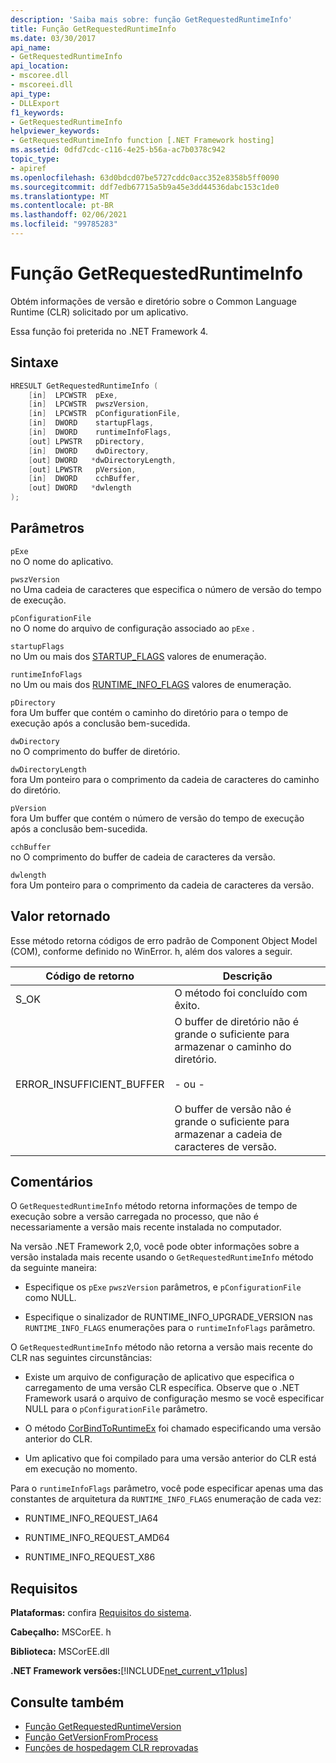 ```yaml
---
description: 'Saiba mais sobre: função GetRequestedRuntimeInfo'
title: Função GetRequestedRuntimeInfo
ms.date: 03/30/2017
api_name:
- GetRequestedRuntimeInfo
api_location:
- mscoree.dll
- mscoreei.dll
api_type:
- DLLExport
f1_keywords:
- GetRequestedRuntimeInfo
helpviewer_keywords:
- GetRequestedRuntimeInfo function [.NET Framework hosting]
ms.assetid: 0dfd7cdc-c116-4e25-b56a-ac7b0378c942
topic_type:
- apiref
ms.openlocfilehash: 63d0bdcd07be5727cddc0acc352e8358b5ff0090
ms.sourcegitcommit: ddf7edb67715a5b9a45e3dd44536dabc153c1de0
ms.translationtype: MT
ms.contentlocale: pt-BR
ms.lasthandoff: 02/06/2021
ms.locfileid: "99785283"
---
```

# <a name="getrequestedruntimeinfo-function"></a>Função GetRequestedRuntimeInfo

Obtém informações de versão e diretório sobre o Common Language Runtime (CLR) solicitado por um aplicativo.  
  
 Essa função foi preterida no .NET Framework 4.  
  
## <a name="syntax"></a>Sintaxe  
  
```cpp  
HRESULT GetRequestedRuntimeInfo (  
    [in]  LPCWSTR  pExe,
    [in]  LPCWSTR  pwszVersion,
    [in]  LPCWSTR  pConfigurationFile,
    [in]  DWORD    startupFlags,
    [in]  DWORD    runtimeInfoFlags,
    [out] LPWSTR   pDirectory,
    [in]  DWORD    dwDirectory,
    [out] DWORD   *dwDirectoryLength,
    [out] LPWSTR   pVersion,
    [in]  DWORD    cchBuffer,
    [out] DWORD   *dwlength  
);  
```  
  
## <a name="parameters"></a>Parâmetros  

 `pExe`  
 no O nome do aplicativo.  
  
 `pwszVersion`  
 no Uma cadeia de caracteres que especifica o número de versão do tempo de execução.  
  
 `pConfigurationFile`  
 no O nome do arquivo de configuração associado ao `pExe` .  
  
 `startupFlags`  
 no Um ou mais dos [STARTUP_FLAGS](startup-flags-enumeration.md) valores de enumeração.  
  
 `runtimeInfoFlags`  
 no Um ou mais dos [RUNTIME_INFO_FLAGS](runtime-info-flags-enumeration.md) valores de enumeração.  
  
 `pDirectory`  
 fora Um buffer que contém o caminho do diretório para o tempo de execução após a conclusão bem-sucedida.  
  
 `dwDirectory`  
 no O comprimento do buffer de diretório.  
  
 `dwDirectoryLength`  
 fora Um ponteiro para o comprimento da cadeia de caracteres do caminho do diretório.  
  
 `pVersion`  
 fora Um buffer que contém o número de versão do tempo de execução após a conclusão bem-sucedida.  
  
 `cchBuffer`  
 no O comprimento do buffer de cadeia de caracteres da versão.  
  
 `dwlength`  
 fora Um ponteiro para o comprimento da cadeia de caracteres da versão.  
  
## <a name="return-value"></a>Valor retornado  

 Esse método retorna códigos de erro padrão de Component Object Model (COM), conforme definido no WinError. h, além dos valores a seguir.  
  
|Código de retorno|Descrição|  
|-----------------|-----------------|  
|S_OK|O método foi concluído com êxito.|  
|ERROR_INSUFFICIENT_BUFFER|O buffer de diretório não é grande o suficiente para armazenar o caminho do diretório.<br /><br /> - ou -<br /><br /> O buffer de versão não é grande o suficiente para armazenar a cadeia de caracteres de versão.|  
  
## <a name="remarks"></a>Comentários  

 O `GetRequestedRuntimeInfo` método retorna informações de tempo de execução sobre a versão carregada no processo, que não é necessariamente a versão mais recente instalada no computador.  
  
 Na versão .NET Framework 2,0, você pode obter informações sobre a versão instalada mais recente usando o `GetRequestedRuntimeInfo` método da seguinte maneira:  
  
- Especifique os `pExe` `pwszVersion` parâmetros, e `pConfigurationFile` como NULL.  
  
- Especifique o sinalizador de RUNTIME_INFO_UPGRADE_VERSION nas `RUNTIME_INFO_FLAGS` enumerações para o `runtimeInfoFlags` parâmetro.  
  
 O `GetRequestedRuntimeInfo` método não retorna a versão mais recente do CLR nas seguintes circunstâncias:  
  
- Existe um arquivo de configuração de aplicativo que especifica o carregamento de uma versão CLR específica. Observe que o .NET Framework usará o arquivo de configuração mesmo se você especificar NULL para o `pConfigurationFile` parâmetro.  
  
- O método [CorBindToRuntimeEx](corbindtoruntimeex-function.md) foi chamado especificando uma versão anterior do CLR.  
  
- Um aplicativo que foi compilado para uma versão anterior do CLR está em execução no momento.  
  
 Para o `runtimeInfoFlags` parâmetro, você pode especificar apenas uma das constantes de arquitetura da `RUNTIME_INFO_FLAGS` enumeração de cada vez:  
  
- RUNTIME_INFO_REQUEST_IA64  
  
- RUNTIME_INFO_REQUEST_AMD64  
  
- RUNTIME_INFO_REQUEST_X86  
  
## <a name="requirements"></a>Requisitos  

 **Plataformas:** confira [Requisitos do sistema](../../get-started/system-requirements.md).  
  
 **Cabeçalho:** MSCorEE. h  
  
 **Biblioteca:** MSCorEE.dll  
  
 **.NET Framework versões:**[!INCLUDE[net_current_v11plus](../../../../includes/net-current-v11plus-md.md)]  
  
## <a name="see-also"></a>Consulte também

- [Função GetRequestedRuntimeVersion](getrequestedruntimeversion-function.md)
- [Função GetVersionFromProcess](getversionfromprocess-function.md)
- [Funções de hospedagem CLR reprovadas](deprecated-clr-hosting-functions.md)

